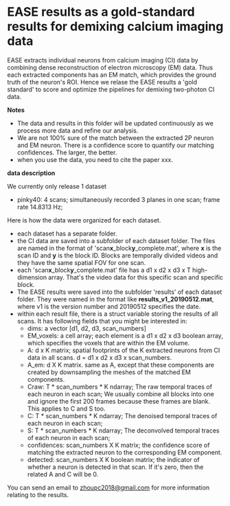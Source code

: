 # EASE results as a gold-standard results for demixing calcium imaging data

EASE extracts individual neurons from calcium imaging (CI) data by combining dense reconstruction of electron microscopy (EM) data. Thus each extracted components has an EM match, which provides the ground truth of the neuron's ROI. Hence we relase the EASE results a 'gold standard' to score and optimize the pipelines for demixing two-photon CI data. 

**Notes**

* The data and results in this folder will be updated continuously as we process more data and refine our analysis. 
* We are not 100% sure of the match between the extracted 2P neuron and EM neuron. There is a confidence score to quantify our matching confidences. The larger, the better. 
* when you use the data, you need to cite the paper xxx. 


**data description** 

We currently only release 1 dataset 
* pinky40: 4 scans; simultaneously recorded 3 planes in one scan; frame rate 14.8313 Hz; 


Here is how the data were organized for each dataset. 

* each dataset has a separate folder. 
* the CI data are saved into a subfolder of each dataset folder. The files are named in the format of 'scan**x**_block**y**_complete.mat', where **x** is the scan ID and **y** is the block ID. Blocks are temporally divided videos and they have the same spatial FOV for one scan. 
* each 'scan**x**_block**y**_complete.mat' file has a d1 x d2 x d3 x T high-dimension array. That's the video data for this specific scan and specific block. 
* The EASE results were saved into the subfolder 'results' of each dataset folder. They were named in the format like **results_v1_20190512.mat**, where v1 is the version number and 20190512 specifies the date. 
* within each result file, there is a struct variable storing the results of all scans. It has following fields that you might be interested in: 
  * dims: a vector [d1, d2, d3, scan_numbers] 
  * EM_voxels: a cell array; each element is a d1 x d2 x d3 boolean array, which specifies the voxels that are within the EM volume.  
  * A: d x K matrix; spatial footprints of the K extracted neurons from CI data in all scans. d = d1 x d2 x d3 x scan_numbers. 
  * A_em: d X K matrix. same as A, except that these components are created by downsampling the meshes of the matched EM components. 
  * Craw: T * scan_numbers *  K ndarray; The raw temporal traces of each neuron in each scan; We usually combine all blocks into one and ignore the first 200 frames because these frames are blank. This applies to C and S too. 
  * C: T * scan_numbers *  K ndarray; The denoised temporal traces of each neuron in each scan; 
  * S: T * scan_numbers *  K ndarray; The deconvolved temporal traces of each neuron in each scan; 
  * confidences: scan_numbers X K matrix; the confidence score of matching the extracted neuron to the corresponding EM component. 
  * detected: scan_numbers X K boolean matrix; the indicator of whether a neuron is detected in that scan. If it's zero, then the related A and C will be 0. 

You can send an email to zhoupc2018@gmail.com for more information relating to the results. 